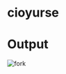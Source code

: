 # cioyurse

# Output
![fork](https://user-images.githubusercontent.com/131623197/233869665-09fe5087-d5a5-499a-b33c-7c349f9f7d1a.jpg)
